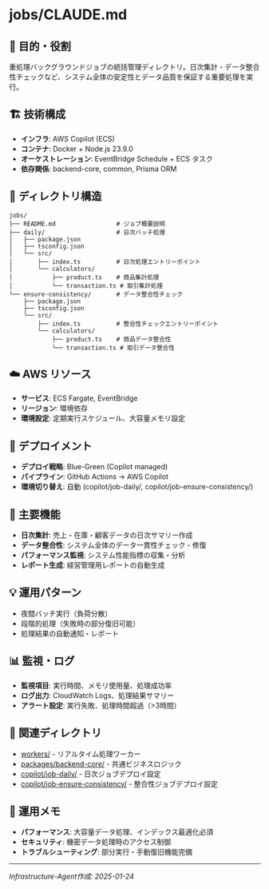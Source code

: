 # jobs/CLAUDE.md

## 🎯 目的・役割

重処理バックグラウンドジョブの統括管理ディレクトリ。日次集計・データ整合性チェックなど、システム全体の安定性とデータ品質を保証する重要処理を実行。

## 🏗️ 技術構成
- **インフラ**: AWS Copilot (ECS)
- **コンテナ**: Docker + Node.js 23.9.0
- **オーケストレーション**: EventBridge Schedule + ECS タスク
- **依存関係**: backend-core, common, Prisma ORM

## 📁 ディレクトリ構造
```
jobs/
├── README.md                 # ジョブ概要説明
├── daily/                    # 日次バッチ処理
│   ├── package.json
│   ├── tsconfig.json
│   └── src/
│       ├── index.ts          # 日次処理エントリーポイント
│       └── calculators/
│           ├── product.ts    # 商品集計処理
│           └── transaction.ts # 取引集計処理
└── ensure-consistency/       # データ整合性チェック
    ├── package.json
    ├── tsconfig.json
    └── src/
        ├── index.ts          # 整合性チェックエントリーポイント
        └── calculators/
            ├── product.ts    # 商品データ整合性
            └── transaction.ts # 取引データ整合性
```

## ☁️ AWS リソース
- **サービス**: ECS Fargate, EventBridge
- **リージョン**: 環境依存
- **環境設定**: 定期実行スケジュール、大容量メモリ設定

## 🔄 デプロイメント
- **デプロイ戦略**: Blue-Green (Copilot managed)
- **パイプライン**: GitHub Actions → AWS Copilot
- **環境切り替え**: 自動 (copilot/job-daily/, copilot/job-ensure-consistency/)

## 🔧 主要機能
- **日次集計**: 売上・在庫・顧客データの日次サマリー作成
- **データ整合性**: システム全体のデータ一貫性チェック・修復
- **パフォーマンス監視**: システム性能指標の収集・分析
- **レポート生成**: 経営管理用レポートの自動生成

## 💡 運用パターン
- 夜間バッチ実行（負荷分散）
- 段階的処理（失敗時の部分復旧可能）
- 処理結果の自動通知・レポート

## 📊 監視・ログ
- **監視項目**: 実行時間、メモリ使用量、処理成功率
- **ログ出力**: CloudWatch Logs、処理結果サマリー
- **アラート設定**: 実行失敗、処理時間超過（>3時間）

## 🔗 関連ディレクトリ
- [workers/](../workers/) - リアルタイム処理ワーカー
- [packages/backend-core/](../packages/backend-core/) - 共通ビジネスロジック
- [copilot/job-daily/](../copilot/job-daily/) - 日次ジョブデプロイ設定
- [copilot/job-ensure-consistency/](../copilot/job-ensure-consistency/) - 整合性ジョブデプロイ設定

## 📝 運用メモ
- **パフォーマンス**: 大容量データ処理、インデックス最適化必須
- **セキュリティ**: 機密データ処理時のアクセス制御
- **トラブルシューティング**: 部分実行・手動復旧機能完備

---
*Infrastructure-Agent作成: 2025-01-24*